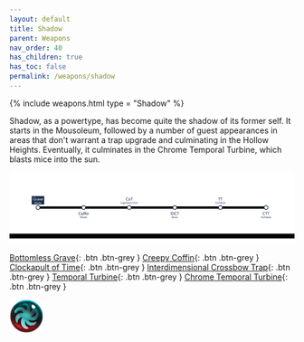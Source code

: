 ```yaml
---
layout: default
title: Shadow
parent: Weapons
nav_order: 40
has_children: true
has_toc: false
permalink: /weapons/shadow
---
```

{% include weapons.html type = "Shadow" %}

Shadow, as a powertype, has become quite the shadow of its former self. It starts in the Mousoleum, followed by a number of guest appearances in areas that don't warrant a trap upgrade and culminating in the Hollow Heights. Eventually, it culminates in the Chrome Temporal Turbine, which blasts mice into the sun.

<img src="/assets/images/weapons/shadow-progression.png" alt="shadow progression">


<span class="fs-1">[Bottomless Grave](/weapons/shadow/bg){: .btn .btn-grey } </span><span class="fs-1"> [Creepy Coffin](/weapons/shadow/coffin){: .btn .btn-grey } </span><span class="fs-1"> [Clockapult of Time](/weapons/shadow/cot){: .btn .btn-grey } </span><span class="fs-1"> [Interdimensional Crossbow Trap](/weapons/shadow/idct){: .btn .btn-grey } </span><span class="fs-1"> [Temporal Turbine](/weapons/shadow/tt){: .btn .btn-grey } </span><span class="fs-1"> [Chrome Temporal Turbine](/weapons/shadow/ctt){: .btn .btn-grey } </span>


<img src="/assets/images/power-types/shadow.png" alt="Shadow">

